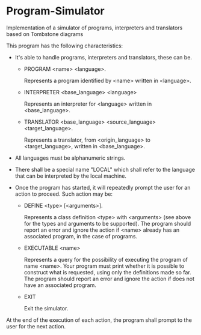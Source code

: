 # Program-Simulator
Implementation of a simulator of programs, interpreters and translators based on Tombstone diagrams

This program has the following characteristics:
* It's able to handle programs, interpreters and translators, these can be.
    - PROGRAM \<name> \<language>.
  
      Represents a program identified by \<name> written in \<language>.
    - INTERPRETER \<base_language> \<language>

      Represents an interpreter for \<language> written in <base_language>.
    - TRANSLATOR \<base_language> \<source_language> \<target_language>.
    
      Represents a translator, from \<origin_language> to \<target_language>, written in \<base_language>.
* All languages must be alphanumeric strings.
* There shall be a special name "LOCAL" which shall refer to the language that can be interpreted by the local
machine.
* Once the program has started, it will repeatedly prompt the user for an action to proceed. Such action may be:

    - DEFINE \<type> [\<arguments>].
    
      Represents a class definition \<type> with \<arguments> (see above for the types and arguments to be supported).
The program should report an error and ignore the action if \<name> already has an associated program, in the
case of programs.
  
    - EXECUTABLE \<name>
    
      Represents a query for the possibility of executing the program of name \<name>. Your program must print whether
it is possible to construct what is requested, using only the definitions made so far. The program should report an
error and ignore the action if <name> does not have an
associated program.
  
    - EXIT
  
      Exit the simulator.
  
At the end of the execution of each action, the program shall prompt to the user for the next action.
